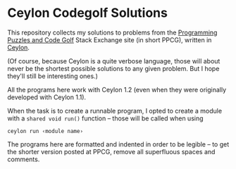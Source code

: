# Ceylon Codegolf Solutions

This repository collects my solutions to problems from the
[Programming Puzzles and Code Golf][1] Stack Exchange site (in short PPCG),
written in [Ceylon][2].

(Of course, because Ceylon is a quite verbose language, those
 will about never be the shortest possible solutions to any given
 problem. But I hope they'll still be interesting ones.)

All the programs here work with Ceylon 1.2 (even when they were originally
developed with Ceylon 1.1).

When the task is to create a runnable program, I opted to create a module with
a `shared void run()` function – those will be called when using

    ceylon run ‹module name›

The programs here are formatted and indented in order to be legible – to get
the shorter version posted at PPCG, remove all superfluous spaces and comments.


[1]: http://codegolf.stackexchange.com/
[2]: http://ceylon-lang.org/